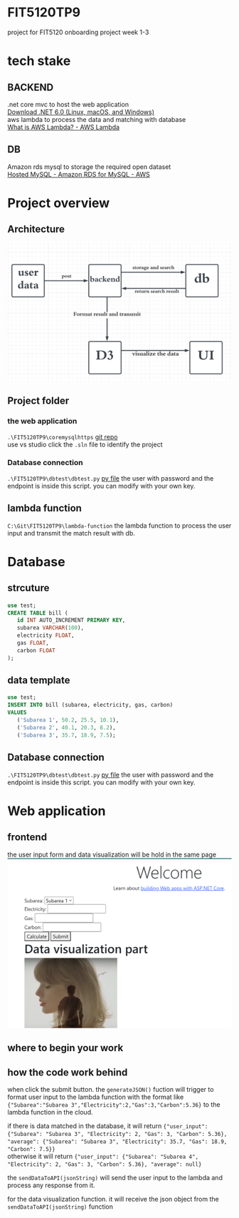 # FIT5120TP9
project for FIT5120 onboarding project week 1-3  
# tech stake
## BACKEND
.net core mvc to host the web application   
[Download .NET 6.0 (Linux, macOS, and Windows)](https://dotnet.microsoft.com/en-us/download/dotnet/6.0)  
aws lambda to process the data and matching with database   
[What is AWS Lambda? - AWS Lambda](https://docs.aws.amazon.com/lambda/latest/dg/welcome.html)  

## DB
Amazon rds mysql to storage the required open dataset  
[Hosted MySQL - Amazon RDS for MySQL - AWS](https://aws.amazon.com/rds/mysql/)  
# Project overview
## Architecture
![](img/README-20230802.png)
## Project folder  
### the web application  
`.\FIT5120TP9\coremysqlhttps` [git repo](https://github.com/GreenH47/FIT5120TP9/tree/main/coremysqlhttps/carbonvic)  
use vs studio click the `.sln` file to identify the project  
### Database connection
`.\FIT5120TP9\dbtest\dbtest.py` [py file](https://github.com/GreenH47/FIT5120TP9/blob/main/dbtest/dbtest.py) 
the user with password and the endpoint is inside this script. you can modify with your own key.  
## lambda function  
`C:\Git\FIT5120TP9\lambda-function` the lambda function to process the user input and transmit the match result with db.  

# Database  
## strcuture  
```sql
use test;
CREATE TABLE bill (  
   id INT AUTO_INCREMENT PRIMARY KEY,  
   subarea VARCHAR(100),  
   electricity FLOAT,  
   gas FLOAT,  
   carbon FLOAT  
);
```
## data template
```sql
use test;
INSERT INTO bill (subarea, electricity, gas, carbon)  
VALUES  
   ('Subarea 1', 50.2, 25.5, 10.1),  
   ('Subarea 2', 40.1, 20.3, 8.2),  
   ('Subarea 3', 35.7, 18.9, 7.5);
```
## Database connection
`.\FIT5120TP9\dbtest\dbtest.py` [py file](https://github.com/GreenH47/FIT5120TP9/blob/main/dbtest/dbtest.py) 
the user with password and the endpoint is inside this script. you can modify with your own key.  

# Web application
## frontend

 the user input form and data visualization will be hold in the same page  
 ![](img/README-20230802-1.png)
## where to begin your work

## how the code work behind  
when click the submit button. the `generateJSON()` fuction will trigger to format user input to the lambda function with the format like `{"Subarea":"Subarea 3","Electricity":2,"Gas":3,"Carbon":5.36}` to the lambda function in the cloud.  

if there is data matched in the database, it will return `{"user_input": {"Subarea": "Subarea 3", "Electricity": 2, "Gas": 3, "Carbon": 5.36}, "average": {"Subarea": "Subarea 3", "Electricity": 35.7, "Gas": 18.9, "Carbon": 7.5}}`  
otherwise it will return `{"user_input": {"Subarea": "Subarea 4", "Electricity": 2, "Gas": 3, "Carbon": 5.36}, "average": null}` 

the `sendDataToAPI(jsonString)` will send the user input to the lambda and process any response from it. 

for the data visualization function. it will receive the json object from the `sendDataToAPI(jsonString)` function 
